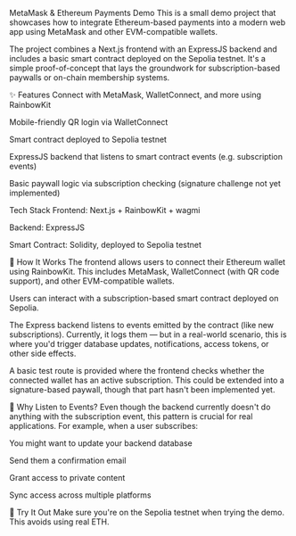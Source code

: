 MetaMask & Ethereum Payments Demo
This is a small demo project that showcases how to integrate Ethereum-based payments into a modern web app using MetaMask and other EVM-compatible wallets.

The project combines a Next.js frontend with an ExpressJS backend and includes a basic smart contract deployed on the Sepolia testnet. It's a simple proof-of-concept that lays the groundwork for subscription-based paywalls or on-chain membership systems.

✨ Features
 Connect with MetaMask, WalletConnect, and more using RainbowKit

 Mobile-friendly QR login via WalletConnect

 Smart contract deployed to Sepolia testnet

 ExpressJS backend that listens to smart contract events (e.g. subscription events)

 Basic paywall logic via subscription checking (signature challenge not yet implemented)

 Tech Stack
Frontend: Next.js + RainbowKit + wagmi

Backend: ExpressJS

Smart Contract: Solidity, deployed to Sepolia testnet

🧠 How It Works
The frontend allows users to connect their Ethereum wallet using RainbowKit. This includes MetaMask, WalletConnect (with QR code support), and other EVM-compatible wallets.

Users can interact with a subscription-based smart contract deployed on Sepolia.

The Express backend listens to events emitted by the contract (like new subscriptions). Currently, it logs them — but in a real-world scenario, this is where you'd trigger database updates, notifications, access tokens, or other side effects.

A basic test route is provided where the frontend checks whether the connected wallet has an active subscription. This could be extended into a signature-based paywall, though that part hasn't been implemented yet.

🔁 Why Listen to Events?
Even though the backend currently doesn't do anything with the subscription event, this pattern is crucial for real applications. For example, when a user subscribes:

You might want to update your backend database

Send them a confirmation email

Grant access to private content

Sync access across multiple platforms

🧪 Try It Out
Make sure you're on the Sepolia testnet when trying the demo. This avoids using real ETH.


